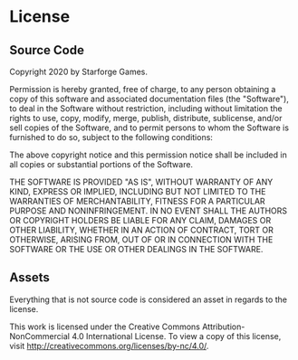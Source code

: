 # License

## Source Code

Copyright 2020 by Starforge Games.

Permission is hereby granted, free of charge, to any person obtaining a copy of this software and associated documentation files (the "Software"), to deal in the Software without restriction, including without limitation the rights to use, copy, modify, merge, publish, distribute, sublicense, and/or sell copies of the Software, and to permit persons to whom the Software is furnished to do so, subject to the following conditions:

The above copyright notice and this permission notice shall be included in all copies or substantial portions of the Software.

THE SOFTWARE IS PROVIDED "AS IS", WITHOUT WARRANTY OF ANY KIND, EXPRESS OR IMPLIED, INCLUDING BUT NOT LIMITED TO THE WARRANTIES OF MERCHANTABILITY, FITNESS FOR A PARTICULAR PURPOSE AND NONINFRINGEMENT. IN NO EVENT SHALL THE AUTHORS OR COPYRIGHT HOLDERS BE LIABLE FOR ANY CLAIM, DAMAGES OR OTHER LIABILITY, WHETHER IN AN ACTION OF CONTRACT, TORT OR OTHERWISE, ARISING FROM, OUT OF OR IN CONNECTION WITH THE SOFTWARE OR THE USE OR OTHER DEALINGS IN THE SOFTWARE.

## Assets

Everything that is not source code is considered an asset in regards to the license.

This work is licensed under the Creative Commons Attribution-NonCommercial 4.0 International License.
To view a copy of this license, visit http://creativecommons.org/licenses/by-nc/4.0/.
